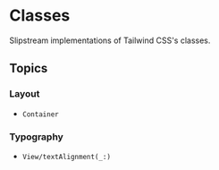 # Classes

Slipstream implementations of Tailwind CSS's classes.

## Topics

### Layout

- ``Container``

### Typography

- ``View/textAlignment(_:)``
